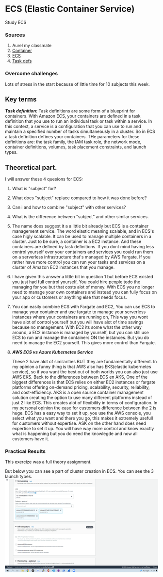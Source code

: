 # ECS (Elastic Container Service)
Study ECS


### Sources
1. Aurel my classmate
2. [Container](https://docs.aws.amazon.com/AmazonECS/latest/developerguide/ECS_instances.html)
3. [ECS](https://docs.aws.amazon.com/AmazonECS/latest/developerguide/Welcome.html)
4. [Task defs](https://docs.aws.amazon.com/AmazonECS/latest/developerguide/task_definition_parameters.html)

### Overcome challenges
Lots of stress in the start because of little time for 10 subjects this week.

## Key terms

***Task definition:*** Task definitions are some form of a blueprint for containers. With Amazon ECS, your containers are defined in a task definition that you use to run an individual task or task within a service. In this context, a service is a configuration that you can use to run and maintain a specified number of tasks simultaneously in a cluster. So in ECS a task definition defines your containers. THe parameters for these definitions are: the task family, the IAM task role, the network mode, container definitions, volumes, task placement constraints, and launch types.


## Theoretical part.

I will answer these 4 quesions for ECS:
  
  1. What is "subject" for?
  2. What does "subject" replace compared to how it was done before?
  3. Can i and how to combine "subject" with other services?
  4. What is the difference between "subject" and other similar services. 


1. The name does suggest it a a little bit already but ECS is a container management service. The word elastic meaning scalable, and in ECS's case higly scalable. It can be used to manage multiple containers in a cluster. Just to be sure, a container is a EC2 instance. And these containers are defined by task definitions. If you dont mind having less control yourself over your containers and services you could run them on a serverless infrastructure that's managed by AWS Fargate. If you rather have more control you can run your tasks and services on a cluster of Amazon EC2 instances that you manage.

2. I have given this answer a little bit in question 1 but before ECS existed you just had full control yourself, You could hire people todo the managing for you but that costs alot of money. With ECS you no longer need to manage your own containers and instead you can fully focus on your app or customers or anything else that needs focus.

3. You can easily combine ECS with Fargate and EC2, You can use ECS to manage your container and use fargate to manage your serverless instances where your containers are running on, This way you wont have alot of control yourself but you will have alot of time savings because no management. With EC2 its some what the other way around, a EC2 instance is managed by yourself, but you can still use ECS to run and manage the containers ON the instances. But you do need to manage the EC2 yourself. This gives more control than Fargate.

4. ***AWS ECS vs Azure Kubernetes Service***

    These 2 have alot of similarities BUT they are fundamentally different. In my opinion a funny thing is that AWS also has EKS(elastic kubernetes service), so if you want the best out of both worlds you can also just use AWS EKS. Back to the differences between ECS en AKS, One of the biggest differences is that ECS relies on either EC2 instances or fargate platforms offering on-demand pricing, scalability, security, reliability, and cost-efficiency. AKS is a open source container management solution creating the option to use many different platforms instead of just 2 like ECS. This creates alot of flexibility in terms of configuration. In my personal opinion the ease for customers difference between the 2 is huge. ECS has a easy way to set it up, you use the AWS console, you select what you want and there you go, this makes it extremely usefull for customers without expertise. ASK on the other hand does need expertise to set it up. You will have way more control and know exactly what is happening but you do need the knowlegde and now all customers have it.



### Practical Results
This exercize was a full theory assignment.

But below you can see a part of cluster creation in ECS. You can see the 3 launch types.
![SS](../../../00_includes/AWS-14.1/ECS1.png)





